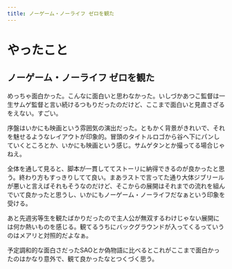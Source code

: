 ```yaml
---
title: ノーゲーム・ノーライフ ゼロを観た
---
```


# やったこと

## ノーゲーム・ノーライフ ゼロを観た

めっちゃ面白かった。こんなに面白いと思わなかった。いしづかあつこ監督は一生サムゲ監督と言い続けるつもりだったのだけど、ここまで面白いと見直さざるをえない。すごい。

序盤はいかにも映画という雰囲気の演出だった。ともかく背景がきれいで、それを魅せるようなレイアウトが印象的。冒頭のタイトルロゴから谷へ下にパンしていくところとか、いかにも映画という感じ。サムゲタンとか撮ってる場合じゃねえ。

全体を通して見ると、脚本が一貫しててストーリに納得できるのが良かったと思う。終わり方もすっきりしてて良い。まあラストで言ってた通り大体ジブリールが悪いと言えばそれもそうなのだけど、そこからの展開はそれまでの流れを組んでいて良かったと思うし、いかにもノーゲーム・ノーライフだなぁという印象を受ける。

あと先週劣等生を観たばかりだったので主人公が無双するわけじゃない展開には何か熱いものを感じる。観てるうちにバックグラウンドが入ってくるっていうのはメアリと対照的だよなぁ。

予定調和的な面白さだったSAOとか偽物語に比べるとこれがここまで面白かったのはかなり意外で、観て良かったなとつくづく思う。
